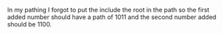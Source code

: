 In my pathing I forgot to put the include the root in the path so the first added number should have a path of 1011 and the second number added should be 1100.